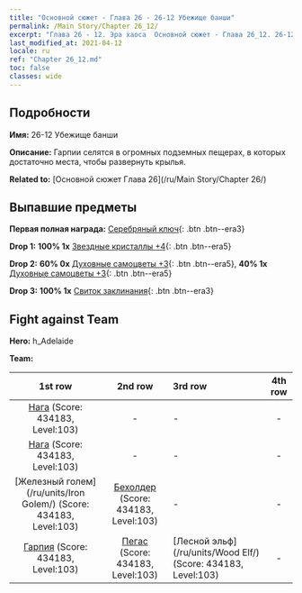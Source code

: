 ```yaml
---
title: "Основной сюжет - Глава 26 - 26-12 Убежище банши"
permalink: /Main Story/Chapter 26_12/
excerpt: "Глава 26 - 12. Эра хаоса  Основной сюжет - Глава 26_12. 26-12 Убежище банши"
last_modified_at: 2021-04-12
locale: ru
ref: "Chapter 26_12.md"
toc: false
classes: wide
---
```


## Подробности

 **Имя:** 26-12 Убежище банши

 **Описание:** Гарпии селятся в огромных подземных пещерах, в которых достаточно места, чтобы развернуть крылья.

 **Related to:** [Основной сюжет Глава 26](/ru/Main Story/Chapter 26/)

## Выпавшие предметы

 **Первая полная награда:** [Серебряный ключ](/ru/Items/con_693/){: .btn .btn--era3}

 **Drop 1:** **100% 1x** [Звездные кристаллы +4](/ru/Items/mat_94/){: .btn .btn--era5}

 **Drop 2:** **60% 0x** [Духовные самоцветы +3](/ru/Items/mat_86/){: .btn .btn--era5}, **40% 1x** [Духовные самоцветы +3](/ru/Items/mat_86/){: .btn .btn--era5}

 **Drop 3:** **100% 1x** [Свиток заклинания](/ru/Items/con_694/){: .btn .btn--era3}


## Fight against Team
 **Hero:** h_Adelaide

 **Team:**


  | 1st row | 2nd row | 3rd row | 4th row |
  |:----:|:----:|:----|:----:|
  | [Нага](/ru/units/Naga/) (Score: 434183, Level:103)  | - | - | - |
  | [Нага](/ru/units/Naga/) (Score: 434183, Level:103)  | - | - | - |
  | [Железный голем](/ru/units/Iron Golem/) (Score: 434183, Level:103)  | [Бехолдер](/ru/units/Beholder/) (Score: 434183, Level:103)  | - | - |
  | [Гарпия](/ru/units/Harpy/) (Score: 434183, Level:103)  | [Пегас](/ru/units/Pegasus/) (Score: 434183, Level:103)  | [Лесной эльф](/ru/units/Wood Elf/) (Score: 434183, Level:103)  | - |


